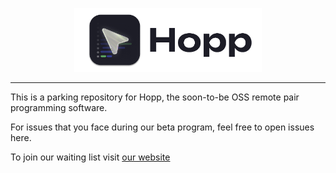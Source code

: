 <p align="center">
  <img src="./HoppLogo.png" alt="Hopp" width="300" />
</p>

---

This is a parking repository for Hopp, the soon-to-be OSS remote pair programming software.

For issues that you face during our beta program, feel free to open issues here.

To join our waiting list visit [our website](https://dub.sh/6P8Gowp)
